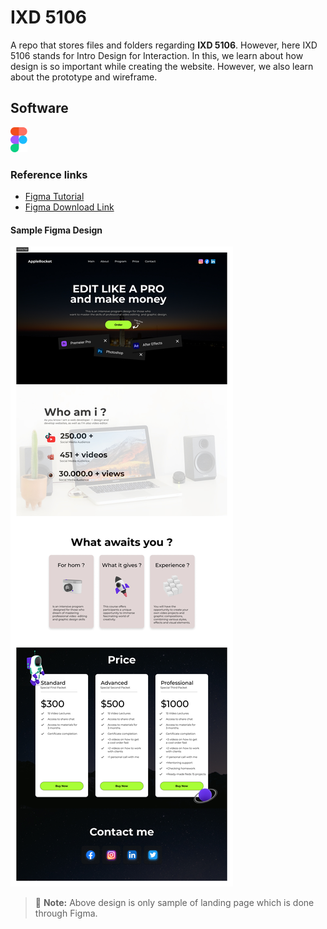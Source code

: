 # IXD 5106

A repo that stores files and folders regarding **IXD 5106**. However, here IXD 5106 stands for Intro Design for Interaction. In this, we learn about how design is so important while creating the website. However, we also learn about the prototype and wireframe.

## Software

![Figma](/_readme/logos_figma.png)

### Reference links

- [Figma Tutorial](https://youtu.be/FTFaQWZBqQ8)
- [Figma Download Link](https://www.figma.com/downloads/)

#### Sample Figma Design

![Landing Page](/_readme/landing_page.jpg)

> :memo: **Note:** Above design is only sample of landing page which is done through Figma.

